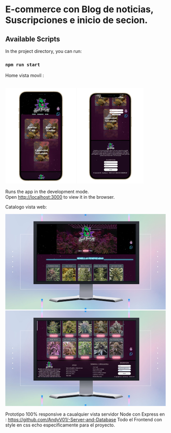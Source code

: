 # E-commerce con Blog de noticias, Suscripciones e inicio de secion.


## Available Scripts

In the project directory, you can run:

### `npm run start`

Home vista movil :

<br>
<img src="./src/assets/Home-movile-view.jpg" style= "height: 300px"> <img src="./src/assets/Home-movile-view2.jpg" style= "height: 300px">

Runs the app in the development mode.\
Open [http://localhost:3000](http://localhost:3000) to view it in the browser.

 



Catalogo vista web:

<img src="./src/assets/Catalogo-web.jpg" style= "height: 300px"> <img src="./src/assets/Catalogo-web2.jpg" style= "height: 300px"> 

Prototipo 100% responsive a caualquier vista 
servidor Node con Express en : https://github.com/AndyV01/-Server-and-Database
Todo el Frontend con style en css echo especificamente para el proyecto.
